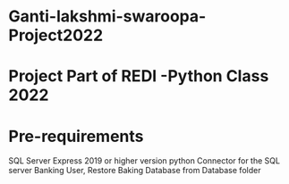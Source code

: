 # Ganti-lakshmi-swaroopa-Project2022
# Project Part of REDI -Python Class 2022

# Pre-requirements
  SQL Server Express 2019 or higher version
  python Connector for the SQL server
  Banking User,
  Restore Baking Database from Database folder
  
  
